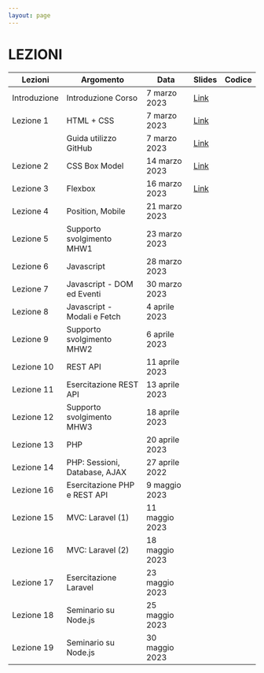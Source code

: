 ```yaml
---
layout: page
---
```


# LEZIONI

| Lezioni      | Argomento                        | Data           | Slides                          | Codice      |
|--------------|----------------------------------|----------------|-------------------------------  |-------------|
| Introduzione | Introduzione Corso               | 7 marzo 2023   | [Link](https://studentiunict-my.sharepoint.com/:b:/g/personal/simone_palazzo_unict_it/EdSBptq1Nu5Dm4QDfr_ECgkB_cMRUdgTpxGom12yCGhGtA?e=Lr14ZQ) |
| Lezione 1    | HTML + CSS                       | 7 marzo 2023   | [Link](https://studentiunict-my.sharepoint.com/:b:/g/personal/simone_palazzo_unict_it/EdBVB6XDU45HkG_e2uap-ZsBTgi-GHG_jJfFR3YCAMqSBg?e=eRl9W7) |
|              | Guida utilizzo GitHub            | 7 marzo 2023   | [Link](https://studentiunict-my.sharepoint.com/:b:/g/personal/simone_palazzo_unict_it/ERWnXg4DIuJDhQCY3yqbhYcBfgEt0d-U3G28Z5QiGAtTCQ?e=8OihXD) |
| Lezione 2    | CSS Box Model                    | 14 marzo 2023  | [Link](https://studentiunict-my.sharepoint.com/:b:/g/personal/simone_palazzo_unict_it/ERyp81di0s9JufMn-UQDBksBphvCxIewCbEjm19h3nIQmw?e=kySh0o) |
| Lezione 3    | Flexbox                          | 16 marzo 2023  | [Link](https://studentiunict-my.sharepoint.com/:b:/g/personal/simone_palazzo_unict_it/EcDQ47LYLGtAm3AgtIyuTEMBdSkS644a6a7Yi3B2aEoHzw?e=Ygb72T) |
| Lezione 4    | Position, Mobile                 | 21 marzo 2023  | |
| Lezione 5    | Supporto svolgimento MHW1        | 23 marzo 2023  | |
| Lezione 6    | Javascript                       | 28 marzo 2023  | |
| Lezione 7    | Javascript - DOM ed Eventi       | 30 marzo 2023  | |
| Lezione 8    | Javascript - Modali e Fetch      | 4 aprile 2023  | |
| Lezione 9    | Supporto svolgimento MHW2        | 6 aprile 2023  | |
| Lezione 10   | REST API                         | 11 aprile 2023 | |
| Lezione 11   | Esercitazione REST API           | 13 aprile 2023 | |
| Lezione 12   | Supporto svolgimento MHW3        | 18 aprile 2023 | |
| Lezione 13   | PHP                              | 20 aprile 2023 | |
| Lezione 14   | PHP: Sessioni, Database, AJAX    | 27 aprile 2022 | |
| Lezione 16   | Esercitazione PHP e REST API     | 9 maggio 2023  | |
| Lezione 15   | MVC: Laravel (1)                 | 11 maggio 2023 | |
| Lezione 16   | MVC: Laravel (2)                 | 18 maggio 2023 | |
| Lezione 17   | Esercitazione Laravel            | 23 maggio 2023 | |
| Lezione 18   | Seminario su Node.js             | 25 maggio 2023 | |
| Lezione 19   | Seminario su Node.js             | 30 maggio 2023 | |
